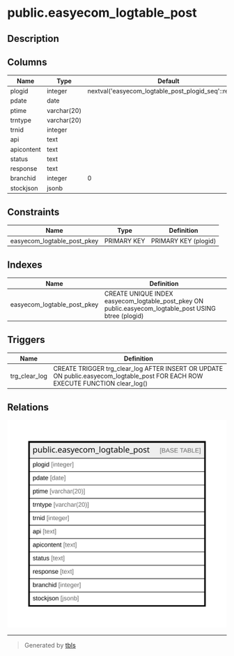# public.easyecom_logtable_post

## Description

## Columns

| Name | Type | Default | Nullable | Children | Parents | Comment |
| ---- | ---- | ------- | -------- | -------- | ------- | ------- |
| plogid | integer | nextval('easyecom_logtable_post_plogid_seq'::regclass) | false |  |  |  |
| pdate | date |  | true |  |  |  |
| ptime | varchar(20) |  | true |  |  |  |
| trntype | varchar(20) |  | true |  |  |  |
| trnid | integer |  | true |  |  |  |
| api | text |  | true |  |  |  |
| apicontent | text |  | true |  |  |  |
| status | text |  | true |  |  |  |
| response | text |  | true |  |  |  |
| branchid | integer | 0 | true |  |  |  |
| stockjson | jsonb |  | true |  |  |  |

## Constraints

| Name | Type | Definition |
| ---- | ---- | ---------- |
| easyecom_logtable_post_pkey | PRIMARY KEY | PRIMARY KEY (plogid) |

## Indexes

| Name | Definition |
| ---- | ---------- |
| easyecom_logtable_post_pkey | CREATE UNIQUE INDEX easyecom_logtable_post_pkey ON public.easyecom_logtable_post USING btree (plogid) |

## Triggers

| Name | Definition |
| ---- | ---------- |
| trg_clear_log | CREATE TRIGGER trg_clear_log AFTER INSERT OR UPDATE ON public.easyecom_logtable_post FOR EACH ROW EXECUTE FUNCTION clear_log() |

## Relations

![er](public.easyecom_logtable_post.svg)

---

> Generated by [tbls](https://github.com/k1LoW/tbls)
